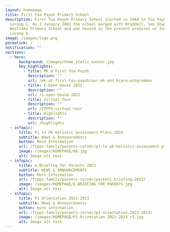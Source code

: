 ```yaml
---
layout: homepage
title: First Toa Payoh Primary School
description: First Toa Payoh Primary School started in 1968 in Toa Payoh ,
  Lorong 1. On 2 January 2002 the school merged with Braddell, San Shan and
  Westlake Primary School and was housed in the present premises at Toa Payoh
  Lorong 8.
image: /images/logo.png
permalink: /
notification: ""
sections:
  - hero:
      background: /images/home_static_banner.jpg
      key_highlights:
        - title: MK @ First Toa Payoh
          description: ""
          url: /mk-at-first-toa-payoh/our-mk-and-kcare-programmes
        - title: E-Open House 2022
          description: ""
          url: /e-open-house-2022
        - title: Virtual Tour
          description: ""
          url: /FTPPS-virtual-tour
        - title: Highlights
          description: ""
          url: /highlights
  - infopic:
      title: P1 to P6 Holistic Assessment Plans 2023
      subtitle: News & Announcements
      button: More Information
      url: /ftpps-family/parents-corner/p1-to-p6-holistic-assessment-plans
      image: /images/HOMEPAGE/HA.jpg
      alt: Image alt text
  - infopic:
      title: e-Briefing for Parents 2023
      subtitle: NEWS & ANNOUNCEMENTS
      button: More Information
      url: /ftpps-family/parents-corner/parents-briefing-2023/
      image: /images/HOMEPAGE/E-BRIEFING FOR PARENTS.jpg
      alt: Image alt text
  - infopic:
      title: P1 Orientation 2022-2023
      subtitle: News & Announcements
      button: more information
      url: /ftpps-family/parents-corner/p1-orientation-2022-2023/
      image: /images/HOMEPAGE/P1 Orientation 2022-2023_v3.jpg
      alt: Image alt text
---
```


